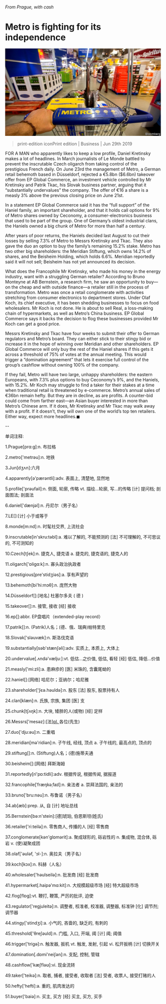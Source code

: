 ###### From Prague, with cash

# Metro is fighting for its independence 

![image](images/20190629_wbp504.jpg) 

> print-edition iconPrint edition | Business | Jun 29th 2019 

FOR A MAN who apparently likes to keep a low profile, Daniel Kretinsky makes a lot of headlines. In March journalists of Le Monde battled to prevent the inscrutable Czech oligarch from taking control of the prestigious French daily. On June 23rd the management of Metro, a German retail behemoth based in Düsseldorf, rejected a €5.8bn ($6.6bn) takeover offer from EP Global Commerce, an investment vehicle controlled by Mr Kretinsky and Patrik Tkac, his Slovak business partner, arguing that it “substantially undervalues” the company. The offer of €16 a share is a measly 3% above the previous closing price on June 21st. 

In a statement EP Global Commerce said it has the “full support” of the Haniel family, an important shareholder, and that it holds call options for 9% of Metro shares owned by Ceconomy, a consumer-electronics business that used to be part of the group. One of Germany’s oldest industrial clans, the Haniels owned a big chunk of Metro for more than half a century. 

After years of poor returns, the Haniels decided last August to cut their losses by selling 7.3% of Metro to Messrs Kretinsky and Tkac. They also gave the duo an option to buy the family’s remaining 15.2% stake. Metro has two other big shareholders: the Meridian Stiftung, which owns 14.2% of shares, and the Beisheim Holding, which holds 6.6%. Meridian reportedly said it will not sell; Beisheim has not yet announced its decision. 

What does the Francophile Mr Kretinsky, who made his money in the energy industry, want with a struggling German retailer? According to Bruno Monteyne at AB Bernstein, a research firm, he saw an opportunity to buy—on the cheap and with outside finance—a retailer still in the process of transformation. Metro was once a retail conglomerate with activities stretching from consumer electronics to department stores. Under Olaf Koch, its chief executive, it has been shedding businesses to focus on food wholesalers. Mr Koch is not done. He is about to sell Real, a loss-making chain of hypermarkets, as well as Metro’s China business. EP Global Commerce says it backs the decision to flog these businesses provided Mr Koch can get a good price. 

Messrs Kretinsky and Tkac have four weeks to submit their offer to German regulators and Metro’s board. They can either stick to their stingy bid or increase it in the hope of winning over Meridian and other shareholders. EP Global Commerce will only buy the rest of the Haniel shares if this gets it across a threshold of 75% of votes at the annual meeting. This would trigger a “domination agreement” that lets it exercise full control of the group’s cashflow without owning 100% of the company. 

If they fail, Metro will have two large, unhappy shareholders: the eastern Europeans, with 7.3% plus options to buy Ceconomy’s 9%, and the Haniels, with 15.2%. Mr Koch may struggle to find a taker for their stakes at a time when traditional retail is threatened by e-commerce. Metro’s annual sales of €36bn remain hefty. But they are in decline, as are profits. A counter-bid could come from farther east—an Asian buyer interested in more than Metro’s Chinese arm. If it does, Mr Kretinsky and Mr Tkac may walk away with a profit. If it doesn’t, they will own one of the world’s top ten retailers. Either way, expect more headlines.◼ 

-- 

 单词注释:

1.Prague[prɑ:g]:n. 布拉格 

2.metro['metrәu]:n. 地铁 

3.Jun[dʒʌn]:六月 

4.apparently[ә'pærәntli]:adv. 表面上, 清楚地, 显然地 

5.profile['prәufail]:n. 侧面, 轮廓, 传略 vt. 描绘...轮廓, 写...的传略 [计] 提问档; 剖面图法; 剖面法 

6.daniel['dænjәl]:n. 丹尼尔（男子名） 

7.LE[]:[计] 小于或等于 

8.monde[m:nd]:n. 时髦社交界, 上流社会 

9.inscrutable[in'skru:tәbl]:a. 难以了解的, 不能预测的 [法] 不可理解的, 不可思议的, 不可测知的 

10.Czech[tʃek]:n. 捷克人, 捷克语 a. 捷克的, 捷克语的, 捷克人的 

11.oligarch['ɒligɑ:k]:n. 寡头政治执政者 

12.prestigious[pre'stidʒiәs]:a. 享有声望的 

13.behemoth[bi'hi:mɔθ]:n. 庞然大物 

14.Düsseldorf[]:[地名] 杜塞尔多夫 ( 德 ) 

15.takeover[]:n. 接管, 接收 [经] 接收 

16.ep[]:abbr. EP盘唱片（extended-play record） 

17.patrik[]:n. (Patrik)人名；(德、俄、瑞典)帕特里克 

18.Slovak['slәuvæk]:n. 斯洛伐克语 

19.substantially[sәb'stænʃәli]:adv. 实质上, 本质上, 大体上 

20.undervalue[.ʌndә'vælju:]:vt. 低估...之价值, 低估, 看轻 [经] 低估, 降低...价值 

21.measly['mi:zli]:a. 患麻疹的 [医] 米珠的, 含囊尾蚴的 

22.haniel[]:[网络] 哈尼尔；亚纳尔；哈尼雅 

23.shareholder['ʃєә.hәuldә]:n. 股东 [法] 股东, 股票持有人 

24.clan[klæn]:n. 氏族, 宗族, 集团 [医] 支 

25.chunk[tʃʌŋk]:n. 大块, 矮胖的人(或物) [经] 定样 

26.Messrs['mesәz]:[法][pl. ](=Messieurs)各位(先生) 

27.duo['dju:әu]:n. 二重唱 

28.meridian[mә'ridiәn]:n. 子午线, 经线, 顶点 a. 子午线的, 最高点的, 顶点的 

29.stiftung[]:n. (Stiftung)人名；(德)施蒂夫通 

30.beisheim[]:[网络] 拜斯海姆 

31.reportedly[ri'pɒ:tidli]:adv. 根据传说, 根据传闻, 据报道 

32.francophile[ˈfræŋkəˌfaɪl]:n. 亲法者 a. 崇拜法国的, 亲法的 

33.bruno['bru:nәu]:n. 布鲁诺（男子名） 

34.ab[æb]:prep. 从, 自 [计] 地址总线 

35.Bernstein[bә:n'stein]:[德]琥珀, 伯恩斯坦(姓氏) 

36.retailer['ri:teilә]:n. 零售商人, 传播的人 [经] 零售商 

37.conglomerate[kәn'glɒmәrit]:a. 聚成球形的, 砾岩性的 n. 集成物, 混合体, 砾岩 v. (使)凝聚成团 

38.olaf['әulәf, 'ɔl-]:n. 奥拉夫（男子名） 

39.koch[kɔx]:n. 科赫（人名） 

40.wholesaler['hәulseilә]:n. 批发商 [经] 批发商 

41.hypermarket[.haipә'mɑ:kit]:n. 大规模超级市场 [经] 特大超级市场 

42.flog[flɒg]:vt. 鞭打, 鞭策, 严厉的批评, 迫使 

43.regulator['regjuleitә]:n. 调整者, 校准者, 校准器, 调整器, 标准钟 [化] 调节剂; 调节器 

44.stingy['stindʒi]:a. 小气的, 吝啬的, 缺乏的, 有刺的 

45.threshold['θreʃәuld]:n. 门槛, 入口, 开端, 阈 [计] 阈; 阈值 

46.trigger['trigә]:n. 触发器, 扳机 vt. 触发, 发射, 引起 vi. 松开扳柄 [计] 切换开关 

47.domination[.dɒmi'neiʃәn]:n. 支配, 控制, 管辖 

48.cashflow['kæʃfləʊ]:vi. 现金流转 

49.taker['teikә]:n. 取者, 捕者, 接受者, 收取者 [法] 受者, 收票人, 接受打赌的人 

50.hefty['hefti]:a. 重的, 肌肉发达的 

51.buyer['baiә]:n. 买主, 买方 [经] 买主, 买方, 买手 

